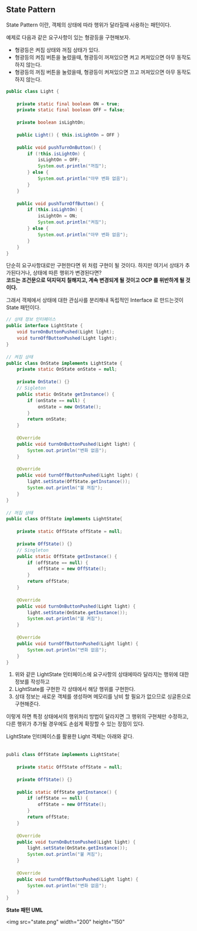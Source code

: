State Pattern
-- 

State Pattern 이란, 객체의 상태에 따라 행위가 달라질때 사용하는 패턴이다.

예제로 다음과 같은 요구사항이 있는 형광등을 구현해보자.

- 형광등은 켜짐 상태와 꺼짐 상태가 있다.
- 형광등의 켜짐 버튼을 눌렀을때, 형광등이 꺼져있으면 켜고 켜져있으면 아무 동작도 하지 않는다.
- 형광등의 꺼짐 버튼을 눌렀을때, 형광등이 켜져있으면 끄고 꺼져있으면 아무 동작도 하지 않는다.

```` java
public class Light {

    private static final boolean ON = true;
    private static final boolean OFF = false;
    
    private boolean isLightOn;
    
    public Light() { this.isLightOn = OFF }
    
    public void pushTurnOnButton() {
        if (!this.isLightOn) {
            isLightOn = OFF;
            System.out.println("꺼짐");
        } else {
            System.out.println("아무 변화 없음");
        }
    }
    
    public void pushTurnOffButton() {
        if (this.isLightOn) {
            isLightOn = ON;
            System.out.println("켜짐");
        } else {
            System.out.println("아무 변화 없음");
        }
    }
}
````
  
단순히 요구사항대로만 구현한다면 위 처럼 구현이 될 것이다. 
하지만 여기서 상태가 추가된다거나, 상태에 따른 행위가 변경된다면?  
**코드는 조건문으로 덕지덕지 칠해지고, 계속 변경되게 될 것이고 OCP 를 위반하게 될 것이다.**  
  
그래서 객체에서 상태에 대한 관심사를 분리해내 독립적인 Interface 로 만드는것이 State 패턴이다.  

```` java
// 상태 정보 인터페이스
public interface LightState {
    void turnOnButtonPushed(Light light);
    void turnOffButtonPushed(Light light);
}

// 켜짐 상태
public class OnState implements LightState {
    private static OnState onState = null;

    private OnState() {}
    // Sigleton
    public static OnState getInstance() {
        if (onState == null) {
            onState = new OnState();
        }
        return onState;
    }

    @Override
    public void turnOnButtonPushed(Light light) {
        System.out.println("변화 없음");
    }

    @Override
    public void turnOffButtonPushed(Light light) {
        light.setState(OffState.getInstance());
        System.out.println("불 꺼짐");
    }
}

// 꺼짐 상태 
public class OffState implements LightState{

    private static OffState offState = null;

    private OffState() {}
    // Singleton
    public static OffState getInstance() {
        if (offState == null) {
            offState = new OffState();
        }
        return offState;
    }

    @Override
    public void turnOnButtonPushed(Light light) {
        light.setState(OnState.getInstance());
        System.out.println("불 켜짐");
    }

    @Override
    public void turnOffButtonPushed(Light light) {
        System.out.println("변화 없음");
    }
}
````
1. 위와 같은 LightState 인터페이스에 요구사항의 상태에따라 달라지는 행위에 대한 정보를 작성하고
2. LightState를 구현한 각 상태에서 해당 행위를 구현한다.
3. 상태 정보는 새로운 객체를 생성하며 메모리를 낭비 할 필요가 없으므로 싱글톤으로 구현해준다.  

이렇게 하면 특정 상태에서의 행위처리 방법이 달라지면 그 행위의 구현체만 수정하고, 다른 행위가 추가될 경우에도 손쉽게 확장할 수 있는 장점이 있다.  

LightState 인터페이스를 활용한 Light 객체는 아래와 같다. 

```` java

publi class OffState implements LightState{

    private static OffState offState = null;

    private OffState() {}

    public static OffState getInstance() {
        if (offState == null) {
            offState = new OffState();
        }
        return offState;
    }

    @Override
    public void turnOnButtonPushed(Light light) {
        light.setState(OnState.getInstance());
        System.out.println("불 켜짐");
    }

    @Override
    public void turnOffButtonPushed(Light light) {
        System.out.println("변화 없음");
    }
}

````

**State 패턴 UML**  

<img src="state.png"  width="200" height="150"
